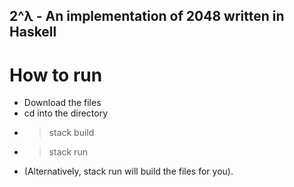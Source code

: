 ## 2^λ - An implementation of 2048 written in Haskell 

# How to run

- Download the files
- cd into the directory
- > stack build
- > stack run
- (Alternatively, stack run will build the files for you).

